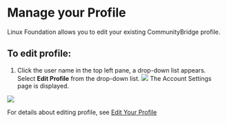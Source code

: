 # Manage your Profile

Linux Foundation allows you to edit your existing CommunityBridge profile.

## To edit profile: <a id="to-edit-profile"></a>

1. Click the user name in the top left pane, a drop-down list appears. Select **Edit Profile** from the drop-down list.  ![](https://firebasestorage.googleapis.com/v0/b/gitbook-28427.appspot.com/o/assets%2F-LuGl2w4LzPpYJ8jx5ae%2F-M-Dly05HQ6E_7DxVxFY%2F-M-DpGBmyLHUxHStHQuq%2Fedit%20profile.png?alt=media&token=5b809f63-e4b6-45d1-8d56-8eb8c5603cf7)  The Account Settings page is displayed.

![](https://gblobscdn.gitbook.com/assets%2F-LuGl2w4LzPpYJ8jx5ae%2F-M-Dly05HQ6E_7DxVxFY%2F-M-DqRf5mcGgVyr_l6Up%2Faccount%20settings%20page.png?alt=media&token=b58ea2cc-7f10-4ea9-bf51-fcf47c7d760c)

For details about editing profile, see [Edit Your Profile](account-settings.md)​

